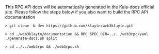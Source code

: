 This RPC API docs will be automatically generated in the Kaia-docs official site.
Please follow the steps below if you also want to build the RPC API documentation

```shell
> git clone -b dev https://github.com/klaytn/web3klaytn.git

> cd ./web3klaytn/documentation && RPC_SPEC_DIR=../../web3rpc/yaml ./generate-docs.sh split

> cd ../../web3rpc && ./web3rpc.sh
```
